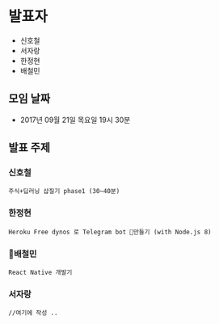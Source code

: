 # 발표자
  * 신호철
  * 서자랑
  * 한정현
  * 배철민

## 모임 날짜 
 * 2017년 09월 21일 목요일 19시 30분 

## 발표 주제
 
### 신호철
    주식+딥러닝 삽질기 phase1 (30~40분)
### 한정현
    Heroku Free dynos 로 Telegram bot 만들기 (with Node.js 8)
### 배철민
    React Native 개발기 

### 서자랑 
    //여기에 작성 .. 
